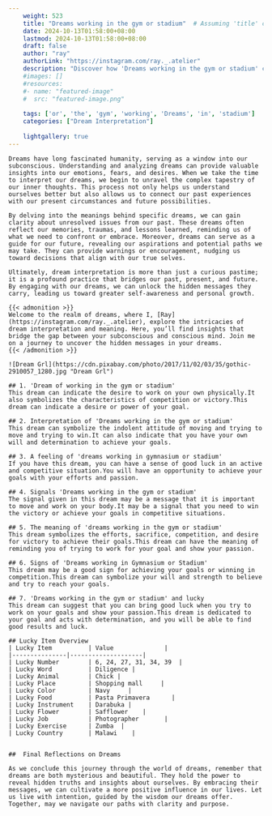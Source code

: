 ```yaml
---
    weight: 523
    title: "Dreams working in the gym or stadium"  # Assuming 'title' column exists
    date: 2024-10-13T01:58:00+08:00
    lastmod: 2024-10-13T01:58:00+08:00
    draft: false
    author: "ray"
    authorLink: "https://instagram.com/ray._.atelier"
    description: "Discover how 'Dreams working in the gym or stadium' can interpret your future and uncover its significant meanings in your life."
    #images: []
    #resources:
    #- name: "featured-image"
    #  src: "featured-image.png"
    
    tags: ['or', 'the', 'gym', 'working', 'Dreams', 'in', 'stadium']
    categories: ["Dream Interpretation"]
    
    lightgallery: true
---
```

    
    Dreams have long fascinated humanity, serving as a window into our subconscious. Understanding and analyzing dreams can provide valuable insights into our emotions, fears, and desires. When we take the time to interpret our dreams, we begin to unravel the complex tapestry of our inner thoughts. This process not only helps us understand ourselves better but also allows us to connect our past experiences with our present circumstances and future possibilities.
    
    By delving into the meanings behind specific dreams, we can gain clarity about unresolved issues from our past. These dreams often reflect our memories, traumas, and lessons learned, reminding us of what we need to confront or embrace. Moreover, dreams can serve as a guide for our future, revealing our aspirations and potential paths we may take. They can provide warnings or encouragement, nudging us toward decisions that align with our true selves.
    
    Ultimately, dream interpretation is more than just a curious pastime; it is a profound practice that bridges our past, present, and future. By engaging with our dreams, we can unlock the hidden messages they carry, leading us toward greater self-awareness and personal growth.
    
    {{< admonition >}}
    Welcome to the realm of dreams, where I, [Ray](https://instagram.com/ray._.atelier), explore the intricacies of dream interpretation and meaning. Here, you’ll find insights that bridge the gap between your subconscious and conscious mind. Join me on a journey to uncover the hidden messages in your dreams.
    {{< /admonition >}}
    
    ![Dream Grl](https://cdn.pixabay.com/photo/2017/11/02/03/35/gothic-2910057_1280.jpg "Dream Grl")
    
    ## 1. 'Dream of working in the gym or stadium'
    This dream can indicate the desire to work on your own physically.It also symbolizes the characteristics of competition or victory.This dream can indicate a desire or power of your goal.
    
    ## 2. Interpretation of 'Dreams working in the gym or stadium'
    This dream can symbolize the indolent attitude of moving and trying to move and trying to win.It can also indicate that you have your own will and determination to achieve your goals.
    
    ## 3. A feeling of 'dreams working in gymnasium or stadium'
    If you have this dream, you can have a sense of good luck in an active and competitive situation.You will have an opportunity to achieve your goals with your efforts and passion.
    
    ## 4. Signals 'Dreams working in the gym or stadium'
    The signal given in this dream may be a message that it is important to move and work on your body.It may be a signal that you need to win the victory or achieve your goals in competitive situations.
    
    ## 5. The meaning of 'dreams working in the gym or stadium'
    This dream symbolizes the efforts, sacrifice, competition, and desire for victory to achieve their goals.This dream can have the meaning of reminding you of trying to work for your goal and show your passion.
    
    ## 6. Signs of 'Dreams working in Gymnasium or Stadium'
    This dream may be a good sign for achieving your goals or winning in competition.This dream can symbolize your will and strength to believe and try to reach your goals.
    
    ## 7. 'Dreams working in the gym or stadium' and lucky
    This dream can suggest that you can bring good luck when you try to work on your goals and show your passion.This dream is dedicated to your goal and acts with determination, and you will be able to find good results and luck.
    
    ## Lucky Item Overview
    | Lucky Item          | Value              |
    |---------------|--------------------|
    | Lucky Number        | 6, 24, 27, 31, 34, 39  |
    | Lucky Word          | Diligence |
    | Lucky Animal        | Chick |
    | Lucky Place         | Shopping mall     |
    | Lucky Color         | Navy     |
    | Lucky Food          | Pasta Primavera      |
    | Lucky Instrument    | Darabuka |
    | Lucky Flower        | Safflower    |
    | Lucky Job           | Photographer       |
    | Lucky Exercise      | Zumba  |
    | Lucky Country       | Malawi    |
    
    
    ##  Final Reflections on Dreams
    
    As we conclude this journey through the world of dreams, remember that dreams are both mysterious and beautiful. They hold the power to reveal hidden truths and insights about ourselves. By embracing their messages, we can cultivate a more positive influence in our lives. Let us live with intention, guided by the wisdom our dreams offer. Together, may we navigate our paths with clarity and purpose.
    